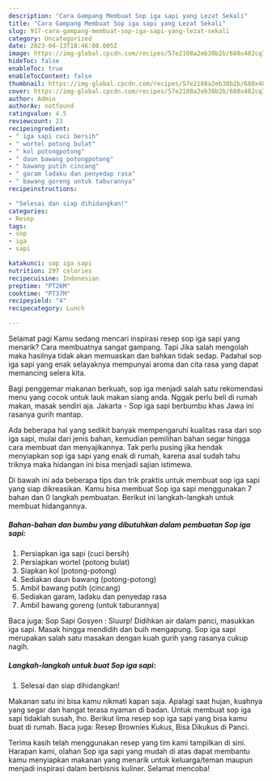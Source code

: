 ```yaml
---
description: "Cara Gampang Membuat Sop iga sapi yang Lezat Sekali"
title: "Cara Gampang Membuat Sop iga sapi yang Lezat Sekali"
slug: 917-cara-gampang-membuat-sop-iga-sapi-yang-lezat-sekali
category: Uncategorized
date: 2023-04-13T18:46:08.005Z
image: https://img-global.cpcdn.com/recipes/57e2108a2eb38b2b/680x482cq70/sop-iga-sapi-foto-resep-utama.jpg
hideToc: false
enableToc: true
enableTocContent: false
thumbnail: https://img-global.cpcdn.com/recipes/57e2108a2eb38b2b/680x482cq70/sop-iga-sapi-foto-resep-utama.jpg
cover: https://img-global.cpcdn.com/recipes/57e2108a2eb38b2b/680x482cq70/sop-iga-sapi-foto-resep-utama.jpg
author: Admin
authorAv: notfound
ratingvalue: 4.5
reviewcount: 23
recipeingredient:
- " iga sapi cuci bersih"
- " wortel potong bulat"
- " kol potongpotong"
- " daun bawang potongpotong"
- " bawang putih cincang"
- " garam ladaku dan penyedap rasa"
- " bawang goreng untuk taburannya"
recipeinstructions:

- "Selesai dan siap dihidangkan!"
categories:
- Resep
tags:
- sop
- iga
- sapi

katakunci: sop iga sapi 
nutrition: 297 calories
recipecuisine: Indonesian
preptime: "PT26M"
cooktime: "PT37M"
recipeyield: "4"
recipecategory: Lunch

---
```



Selamat pagi Kamu sedang mencari inspirasi resep sop iga sapi yang menarik? Cara membuatnya sangat gampang. Tapi Jika salah mengolah maka hasilnya tidak akan memuaskan dan bahkan tidak sedap. Padahal sop iga sapi yang enak selayaknya mempunyai aroma dan cita rasa yang dapat memancing selera kita.


Bagi penggemar makanan berkuah, sop iga menjadi salah satu rekomendasi menu yang cocok untuk lauk makan siang anda. Nggak perlu beli di rumah makan, masak sendiri aja. Jakarta - Sop iga sapi berbumbu khas Jawa ini rasanya gurih mantap.

Ada beberapa hal yang sedikit banyak mempengaruhi kualitas rasa dari sop iga sapi, mulai dari jenis bahan, kemudian pemilihan bahan segar hingga cara membuat dan menyajikannya. Tak perlu pusing jika hendak menyiapkan sop iga sapi yang enak di rumah, karena asal sudah tahu triknya maka hidangan ini bisa menjadi sajian istimewa.


Di bawah ini ada beberapa tips dan trik praktis untuk membuat sop iga sapi yang siap dikreasikan. Kamu bisa membuat Sop iga sapi menggunakan 7 bahan dan 0 langkah pembuatan. Berikut ini langkah-langkah untuk membuat hidangannya.

<!--inarticleads1-->

##### Bahan-bahan dan bumbu yang dibutuhkan dalam pembuatan Sop iga sapi:

1. Persiapkan  iga sapi (cuci bersih)
1. Persiapkan  wortel (potong bulat)
1. Siapkan  kol (potong-potong)
1. Sediakan  daun bawang (potong-potong)
1. Ambil  bawang putih (cincang)
1. Sediakan  garam, ladaku dan penyedap rasa
1. Ambil  bawang goreng (untuk taburannya)


Baca juga: Sop Sapi Gosyen : Sluurp! Didihkan air dalam panci, masukkan iga sapi. Masak hingga mendidih dan buih mengapung. Sop iga sapi merupakan salah satu masakan dengan kuah gurih yang rasanya cukup nagih. 

<!--inarticleads2-->

##### Langkah-langkah untuk buat Sop iga sapi:


1. Selesai dan siap dihidangkan!

Makanan satu ini bisa kamu nikmati kapan saja. Apalagi saat hujan, kuahnya yang segar dan hangat terasa nyaman di badan. Untuk membuat sop iga sapi tidaklah susah, lho. Berikut lima resep sop iga sapi yang bisa kamu buat di rumah. Baca juga: Resep Brownies Kukus, Bisa Dikukus di Panci. 

Terima kasih telah menggunakan resep yang tim kami tampilkan di sini. Harapan kami, olahan Sop iga sapi yang mudah di atas dapat membantu kamu menyiapkan makanan yang menarik untuk keluarga/teman maupun menjadi inspirasi dalam berbisnis kuliner. Selamat mencoba!
